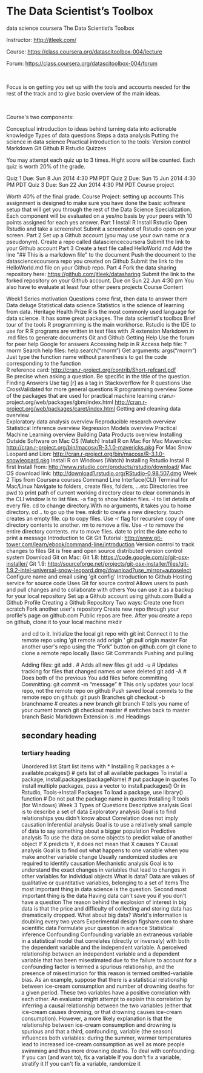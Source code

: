 # The Data Scientist’s Toolbox
data science coursera
The Data Scientist’s Toolbox

Instructor: http://jtleek.com/

Course: https://class.coursera.org/datascitoolbox-004/lecture

Forum: https://class.coursera.org/datascitoolbox-004/forum

​

Focus is on getting you set up with the tools and accounts needed for the rest of the track and to give basic overview of the main ideas.

​

Course's two components:

Conceptual introduction to ideas behind turning data into actionable knowledge 
Types of data questions 
Steps a data analysis 
Putting the science in data science 
Practical introduction to the tools: 
Version control 
Markdown 
Git 
Github 
R 
Rstudio 
Quizzes

You may attempt each quiz up to 3 times. Hight score will be counted. Each quiz is worth 20% of the grade.

Quiz 1 
Due: Sun 8 Jun 2014 4:30 PM PDT 
Quiz 2 
Due: Sun 15 Jun 2014 4:30 PM PDT 
Quiz 3 
Due: Sun 22 Jun 2014 4:30 PM PDT 
Course project

Worth 40% of the final grade. 
Course Project: setting up accounts 
This assignment is designed to make sure you have done the basic software setup that will get you through the rest of the Data Science Specialization. Each component will be evaluated on a yes/no basis by your peers with 10 points assigned for each yes answer. 
Part 1 
Install R 
Install Rstudio 
Open Rstudio and take a screenshot 
Submit a screenshot of Rstudio open on your screen. 
Part 2 
Set up a Github account (you may use your own name or a pseudonym). 
Create a repo called datasciencecoursera 
Submit the link to your Github account 
Part 3 
Create a text file called HelloWorld.md 
Add the line "## This is a markdown file" to the document 
Push the document to the datasciencecoursera repo you created on Github 
Submit the link to the HelloWorld.md file on your Github repo. 
Part 4 
Fork the data sharing repository here: https://github.com/jtleek/datasharing 
Submit the link to the forked repository on your Github account. 
Due on Sun 22 Jun 4:30 pm 
You also have to evaluate at least four other peers projects 
Course Content

Week1 
Series motivation 
Questions come first, then data to answer them 
Data deluge 
Statistical data science 
Statistics is the science of learning from data. 
Heritage Health Prize 
R is the most commonly used language for data science. It has some great packages. 
The data scientist's toolbox 
Brief tour of the tools 
R programming is the main workhorse. 
Rstudio is the IDE to use for R 
R programs are written in text files with .R extension 
Markdown in .md files to generate documents 
Git and Github 
Getting Help 
Use the forum for peer help 
Google for answers 
Accessing help in R 
Access help file: ?rnorm 
Search help files: help.search(“rnorm”) 
Get arguments: args(“rnorm”) 
Just type the function name without parenthesis to get the code corresponding to the function  
R reference card: http://cran.r-project.org/contrib/Short-refcard.pdf  
Be precise when asking a question. Be specific in the title of the question. 
Finding Answers 
Use tag [r] as a tag in Stackoverflow for R questions 
Use CrossValidated for more general questions 
R programming overview 
Some of the packages that are used for practical machine learning 
cran.r-project.org/web/packages/gbm/index.html 
http://cran.r-project.org/web/packages/caret/index.html 
Getting and cleaning data overview  
Exploratory data analysis overview 
Reproducible research overview 
Statistical Inference overview 
Regression Models overview 
Practical Machine Learning overview 
Building Data Products overview 
Installing Outside Software on Mac OS (Watch) 
Install R on Mac 
For Mac Mavericks: http://cran.r-project.org/bin/macosx/R-3.1.0-mavericks.pkg 
For Mac Snow Leopard and Lion: http://cran.r-project.org/bin/macosx/R-3.1.0-snowleopard.pkg 
Install R on Windows (Watch) 
Installing Rstudio 
Install R first 
Install from: http://www.rstudio.com/products/rstudio/download/ 
Mac OS download link: http://download1.rstudio.org/RStudio-0.98.507.dmg 
Week 2 
Tips from Coursera courses 
Command Line Interface(CLI) 
Terminal for Mac/Linux 
Navigate to folders, create files, folders, ...etc 
Directories tree 
pwd to print path of current working directory 
clear to clear commands in the CLI window 
ls to list files. -a flag to show hidden files. -l to list details of every file. 
cd to change directory.With no arguments, it takes you to home directory. cd .. to go up the tree. 
mkdir to create a new directory. 
touch creates an empty file. 
cp to copy files. Use -r flag for recursive copy of one directory contents to another. 
rm to remove a file. Use -r to remove the entire directory contents. 
mv to move files. 
date to print the date 
echo to print a message 
Introduction to Git 
Git Tutorial: http://www.git-tower.com/learn/ebook/command-line/introduction 
Version control to track changes to files 
Git is free and open source distributed version control system 
Download Git on Mac: 
Git 1.8: https://code.google.com/p/git-osx-installer/ 
Git 1.9: http://sourceforge.net/projects/git-osx-installer/files/git-1.9.2-intel-universal-snow-leopard.dmg/download?use_mirror=autoselect 
Configure name and email using 'git config' 
Introduction to Github 
Hosting service for source code 
Uses Git for source control 
Allows users to push and pull changes and to collaborate with others 
You can use it as a backup for your local repository 
Set up a Github account using github.com 
Build a Github Profile 
Creating a Github Repository 
Two ways: 
Create one from scratch 
Fork another user's repository 
Create new repo through your profile's page on github.com 
Public repos are free. 
After you create a repo on github, clone it to your local machine 
mkdir <dir> and cd to it. 
Initialize the local git repo with git init 
Connect it to the remote repo using 'git remote add origin <path to the remote repo> ' 
git pull origin master 
For another user's repo using the “Fork” button on github.com 
git clone <remote report path> to clone a remote repo locally 
Basic Git Commands 
Pushing and pulling 

Adding files: 
git add . # Adds all new files 
git add -u # Updates tracking for files that changed names or were deleted 
git add -A # Does both of the previous 
You add files before committing 
Committing: 
git commit -m “message” # This only updates your local repo, not the remote repo on github 
Push saved local commits to the remote repo on github: 
git push 
Branches 
git checkout -b branchname # creates a new branch 
git branch # tells you name of your current branch 
git checkout master # switches back to master branch 
Basic Markdown 
Extension is .md 
Headings 
## secondary heading 
### tertiary heading 
Unordered list 
Start list items with * 
Installing R packages 
a ← available.pcakges() # gets list of all available packages 
To install a package, install.packages(packageName) # put package in quotes 
To install multiple packages, pass a vector to install.packages() 
Or in Rstudio, Tools→Install Packages 
To load a package, use library() function  # Do not put the package name in quotes 
Installing R tools (for Windows) 
Week 3 
Types of Questions 
Descriptive analysis 
Goal is to describe a set of data 
Exploratory analysis 
Goal is to find relationships you didn't know about 
Correlation does not imply causation 
Inferential analysis 
Goal is to use a relatively small sample of data to say something about a bigger population 
Predictive analysis 
To use the data on some objects to predict value of another object 
If X predicts Y, it does not mean that X causes Y 
Causal analysis 
Goal is to find out what happens to one variable when you make another variable change 
Usually randomized studies are required to identify causation 
Mechanistic analysis 
Goal is to understand the exact changes in variables that lead to changes in other variables for individual objects 
What is data? 
Data are values of qualitative or quantitative variables, belonging to a set of items 
The most important thing in data science is the question. 
Second most important thing is the data 
Having data can't save you if you don't have a question 
The reason behind the explosion of interest in big data is that the price and difficulty of collecting and storing data has dramatically dropped. 
What about big data? 
World's information is doubling every two years 
Experimental design 
figshare.com to share scientific data 
Formulate your question in advance 
Statistical inference 
Confounding 
Confounding variable an extraneous variable in a statistical model that correlates (directly or inversely) with both the dependent variable and the independent variable. A perceived relationship between an independent variable and a dependent variable that has been misestimated due to the failure to account for a confounding factor is termed a spurious relationship, and the presence of misestimation for this reason is termed omitted-variable bias. 
As an example, suppose that there is a statistical relationship between ice-cream consumption and number of drowning deaths for a given period. These two variables have a positive correlation with each other. An evaluator might attempt to explain this correlation by inferring a causal relationship between the two variables (either that ice-cream causes drowning, or that drowning causes ice-cream consumption). However, a more likely explanation is that the relationship between ice-cream consumption and drowning is spurious and that a third, confounding, variable (the season) influences both variables: during the summer, warmer temperatures lead to increased ice-cream consumption as well as more people swimming and thus more drowning deaths. 
To deal with confounding: 
If you can (and want to), fix a variable 
If you don't fix a variable, stratify it 
If you can't fix a variable, randomize it 
